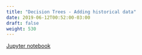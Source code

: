 ```yaml
---
title: "Decision Trees - Adding historical data"
date: 2019-06-12T00:52:00-03:00
draft: false
weight: 530
---
```


[Jupyter notebook](https://nbviewer.jupyter.org/github/gmoncarz/machine_learning_tour/blob/master/notebooks/07_decision_tree/regressor/02_decision_tree_regressor_adding_historical_variables.ipynb)

<div> 
    <object type="text/html" width="100%" height="1000" data="https://nbviewer.jupyter.org/github/gmoncarz/machine_learning_tour/blob/master/notebooks/07_decision_tree/regressor/02_decision_tree_regressor_adding_historical_variables.ipynb">
    </object>
</div>
